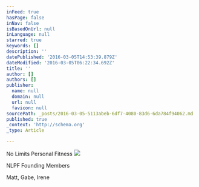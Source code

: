 ```yaml
---
inFeed: true
hasPage: false
inNav: false
isBasedOnUrl: null
inLanguage: null
starred: true
keywords: []
description: ''
datePublished: '2016-03-05T14:53:39.879Z'
dateModified: '2016-03-05T06:22:34.692Z'
title: ''
author: []
authors: []
publisher:
  name: null
  domain: null
  url: null
  favicon: null
sourcePath: _posts/2016-03-05-5113abeb-6df7-4080-83d6-6da784f94062.md
published: true
_context: 'http://schema.org'
_type: Article

---
```

No Limits Personal Fitness
![](https://the-grid-user-content.s3-us-west-2.amazonaws.com/c34c704e-15d4-4a9c-b31f-457fc2c9f18b.jpg)

NLPF Founding Members

Matt, Gabe, Irene